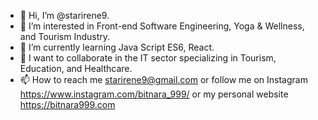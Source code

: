 - 👋 Hi, I’m @starirene9.
- 👀 I’m interested in Front-end Software Engineering, Yoga & Wellness, and Tourism Industry.
- 🌱 I’m currently learning Java Script ES6, React.
- 💞️ I want to collaborate in the IT sector specializing in Tourism, Education, and Healthcare.
- 📫 How to reach me starirene9@gmail.com or follow me on Instagram https://www.instagram.com/bitnara_999/ or my personal website https://bitnara999.com

<!---
starirene9/starirene9 is a ✨ special ✨ repository because its `README.md` (this file) appears on your GitHub profile.
You can click the Preview link to take a look at your changes.
--->
